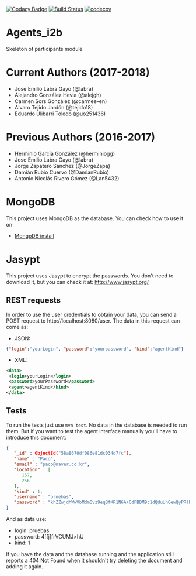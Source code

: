 [![Codacy Badge](https://api.codacy.com/project/badge/Grade/0a5332a696ea4b06aa9f43a39f3f21f0)](https://www.codacy.com/app/jelabra/Agents_i2b?utm_source=github.com&amp;utm_medium=referral&amp;utm_content=Arquisoft/participants_i2b&amp;utm_campaign=Badge_Grade)
[![Build Status](https://travis-ci.org/Arquisoft/Agents_i2b.svg?branch=master)](https://travis-ci.org/Arquisoft/Agents_i2b)
[![codecov](https://codecov.io/gh/Arquisoft/Agents_i2b/branch/master/graph/badge.svg)](https://codecov.io/gh/Arquisoft/Agents_i2b)


# Agents_i2b

Skeleton of participants module

# Current Authors (2017-2018)
- Jose Emilio Labra Gayo (@labra)
- Alejandro González Hevia (@alejgh)
- Carmen Sors González (@carmee-en)
- Alvaro Tejido Jardón (@tejido18)
- Eduardo Ulibarri Toledo (@uo251436)

# Previous Authors (2016-2017)

- Herminio García González (@herminiogg)
- Jose Emilio Labra Gayo (@labra)
- Jorge Zapatero Sánchez (@JorgeZapa)
- Damián Rubio Cuervo (@DamianRubio)
- Antonio Nicolás Rivero Gómez (@Lan5432)

# MongoDB
This project uses MongoDB as the database. You can check how to use it on
 - [MongoDB install](https://github.com/Arquisoft/participants_i2b/wiki/MongoDB)

# Jasypt
This project uses Jasypt to encrypt the passwords. You don't need to download it, but you can check it at: http://www.jasypt.org/
 
## REST requests
In order to use the user credentials to obtain your data, you can send a POST request to http://localhost:8080/user. The
data in this request can come as:
 - JSON:
```json
{"login":"yourLogin", "password":"yourpassword", "kind":"agentKind"}
```

- XML:
```xml
<data>
 <login>yourLogin</login>
 <password>yourPassword</password>
 <agent>agentKind</kind>
</data>
```

## Tests
To run the tests just use `mvn test`. No data in the database is needed to run them. But if you want to test the
agent interface manually you'll have to introduce this document:

```json
{
   "_id" : ObjectId("58a8670df086e81dc034d7fc"),
   "name" : "Paco",
   "email" : "paco@naver.co.kr",
   "location" : [
      157,
      256
   ],
   "kind" : 1,
   "username" : "pruebas",
   "password" : "khZZwjdhWwVbMdmOvz9eqBfKR1N6A+CdFBDM9c1dQduUnGewQyPRlBxB4Q6wT7Cq"
}
```

And as data use:
 - login: pruebas
 - password: 4[[j[frVCUMJ>hU
 - kind: 1

 If you have the data and the database running and the application still reports a 404 Not Found when it shouldn't
 try deleting the document and adding it again.




